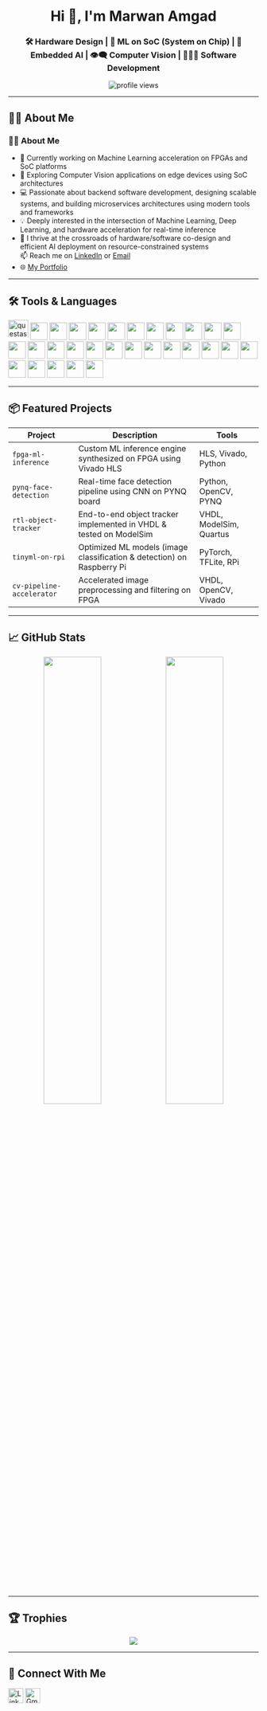 <!-- README.md -->
<h1 align="center">Hi 👋, I'm Marwan Amgad</h1>
<h3 align="center"> 🛠️ Hardware Design | 🔬 ML on SoC (System on Chip) | 🧠 Embedded AI | 👁️‍🗨️ Computer Vision | 👨🏻‍💻 Software Development</h3>

<p align="center">
  <img src="https://komarev.com/ghpvc/?username=yourusername&label=Profile%20views&color=0e75b6&style=flat" alt="profile views" />
</p>

---

## 🧑‍💻 About Me

### 🧑‍💻 About Me
- 🔭 Currently working on Machine Learning acceleration on FPGAs and SoC platforms  
- 🌱 Exploring Computer Vision applications on edge devices using SoC architectures  
- 💻 Passionate about backend software development, designing scalable systems, and building microservices architectures using modern tools and frameworks  
- 💡 Deeply interested in the intersection of Machine Learning, Deep Learning, and hardware acceleration for real-time inference  
- 🧠 I thrive at the crossroads of hardware/software co-design and efficient AI deployment on resource-constrained systems  
📫 Reach me on [LinkedIn](https://linkedin.com/in/marwanabdelfattah) or [Email](mailto:marwanabdelfattah25@gmail.com)
- 🌐 [My Portfolio](https://marwanabdelfattah.com)
---

## 🛠️ Tools & Languages

<p align="left">
  <!-- Languages -->
  

<p align="left">
  <img src="/MagdyMGZ/MagdyMGZ/raw/main/QuestaSim.png" alt="questasim" width="40" height="40" style="max-width: 100%; height: auto; max-height: 35px;">
  <img src="https://cdn.jsdelivr.net/gh/devicons/devicon/icons/cplusplus/cplusplus-original.svg" width="35" />
  <img src="https://cdn.jsdelivr.net/gh/devicons/devicon/icons/c/c-original.svg" width="35" />
  <img src="https://cdn.jsdelivr.net/gh/devicons/devicon/icons/csharp/csharp-original.svg" width="35" />
  <img src="https://cdn.jsdelivr.net/gh/devicons/devicon/icons/python/python-original.svg" width="35" />
  <img src="https://cdn.jsdelivr.net/gh/devicons/devicon/icons/jupyter/jupyter-original.svg" width="35" />
  <img src="https://cdn.jsdelivr.net/gh/devicons/devicon/icons/java/java-original-wordmark.svg" width="35" />
  <img src="https://cdn.jsdelivr.net/gh/devicons/devicon/icons/javascript/javascript-original.svg" width="35" />
  <img src="https://cdn.jsdelivr.net/gh/devicons/devicon/icons/html5/html5-original.svg" width="35" />
  <img src="https://cdn.jsdelivr.net/gh/devicons/devicon/icons/typescript/typescript-original.svg" width="35" />
  <img src="https://cdn.jsdelivr.net/gh/devicons/devicon/icons/react/react-original.svg" width="35" />
  <img src="https://cdn.jsdelivr.net/gh/devicons/devicon/icons/spring/spring-original-wordmark.svg" width="35" />
  <img src="https://cdn.jsdelivr.net/gh/devicons/devicon/icons/docker/docker-original-wordmark.svg" width="35" />
  <img src="https://cdn.jsdelivr.net/gh/devicons/devicon/icons/kubernetes/kubernetes-original-wordmark.svg" width="35" />
  <img src="https://cdn.jsdelivr.net/gh/devicons/devicon/icons/git/git-original.svg" width="35" />
  <img src="https://cdn.jsdelivr.net/gh/devicons/devicon/icons/github/github-original.svg" width="35" />
  <img src="https://cdn.jsdelivr.net/gh/devicons/devicon/icons/postgresql/postgresql-original-wordmark.svg" width="35" />
  <img src="https://cdn.jsdelivr.net/gh/devicons/devicon/icons/mongodb/mongodb-original-wordmark.svg" width="35" />
  <img src="https://cdn.jsdelivr.net/gh/devicons/devicon/icons/redis/redis-original-wordmark.svg" width="35" />
  <img src="https://cdn.jsdelivr.net/gh/devicons/devicon/icons/socketio/socketio-original.svg" width="35" />
  <img src="https://cdn.jsdelivr.net/gh/devicons/devicon/icons/postman/postman-original.svg" width="35" />
  <img src="https://cdn.jsdelivr.net/gh/devicons/devicon/icons/nginx/nginx-original.svg" width="35" />
  <img src="https://cdn.jsdelivr.net/gh/devicons/devicon/icons/linux/linux-original.svg" width="35" />
  <img src="https://cdn.jsdelivr.net/gh/devicons/devicon/icons/eclipse/eclipse-original.svg" width="35" />
  <img src="https://cdn.jsdelivr.net/gh/devicons/devicon/icons/dotnetcore/dotnetcore-original.svg" width="35" />
  <img src="https://cdn.jsdelivr.net/gh/devicons/devicon/icons/prolog/prolog-original.svg" width="35" />
  <img src="https://cdn.jsdelivr.net/gh/devicons/devicon/icons/tensorflow/tensorflow-original.svg" width="35" />
  <img src="https://cdn.jsdelivr.net/gh/devicons/devicon/icons/pytorch/pytorch-original.svg" width="35" />
  <img src="https://cdn.jsdelivr.net/gh/devicons/devicon/icons/opencv/opencv-original.svg" width="35" />
  <img src="https://cdn.jsdelivr.net/gh/devicons/devicon/icons/matplotlib/matplotlib-original.svg" width="35" />
</p>
          
  
</p>

---

## 📦 Featured Projects

| Project | Description | Tools |
|--------|-------------|-------|
| `fpga-ml-inference` | Custom ML inference engine synthesized on FPGA using Vivado HLS | HLS, Vivado, Python |
| `pynq-face-detection` | Real-time face detection pipeline using CNN on PYNQ board | Python, OpenCV, PYNQ |
| `rtl-object-tracker` | End-to-end object tracker implemented in VHDL & tested on ModelSim | VHDL, ModelSim, Quartus |
| `tinyml-on-rpi` | Optimized ML models (image classification & detection) on Raspberry Pi | PyTorch, TFLite, RPi |
| `cv-pipeline-accelerator` | Accelerated image preprocessing and filtering on FPGA | VHDL, OpenCV, Vivado |

---

## 📈 GitHub Stats

<p align="center">
  <img src="https://github-readme-stats.vercel.app/api?username=yourusername&show_icons=true&theme=dark" width="48%"/>
  <img src="https://github-readme-streak-stats.herokuapp.com?user=yourusername&theme=dark" width="48%"/>
</p>

---

## 🏆 Trophies

<p align="center">
  <img src="https://github-profile-trophy.vercel.app/?username=yourusername&theme=darkhub&no-bg=true&row=1" />
</p>

---

## 🔗 Connect With Me

<p align="left">
  <a href="https://linkedin.com/in/marwanabdelfattah" target="blank"><img align="center" src="https://cdn.jsdelivr.net/gh/devicons/devicon/icons/linkedin/linkedin-original.svg" alt="LinkedIn" width="30" /></a>
  <a href="mailto:marwanabdelfattah25@gmail.com"><img align="center" src="https://cdn-icons-png.flaticon.com/512/732/732200.png" alt="Gmail" width="30"/></a>
</p>
